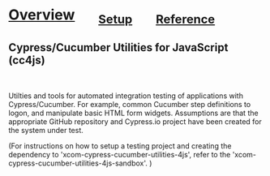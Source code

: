 

# [Overview](README.md) &nbsp;&nbsp;&nbsp;&nbsp;&nbsp; <sub>[Setup](README_Setup.md)</sub> &nbsp;&nbsp;&nbsp;&nbsp;&nbsp; <sub>[Reference](README_Reference.md)</sub>

## Cypress/Cucumber Utilities for JavaScript (cc4js)

<br/>

Utilties and tools for automated integration testing of applications with Cypress/Cucumber.  For example, common Cucumber step definitions to logon, and manipulate basic HTML form widgets.  Assumptions are that the appropriate GitHub repository and Cypress.io project have been created for the system under test.

(For instructions on how to setup a testing project and creating the dependency to 'xcom-cypress-cucumber-utilities-4js', refer to the 'xcom-cypress-cucumber-utilities-4js-sandbox'. )
